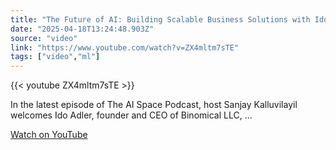 ```yaml
---
title: "The Future of AI: Building Scalable Business Solutions with Ido Adler, Founder&amp;CEO of Binomical LLC"
date: "2025-04-18T13:24:48.903Z"
source: "video"
link: "https://www.youtube.com/watch?v=ZX4mltm7sTE"
tags: ["video","ml"]
---
```


{{< youtube ZX4mltm7sTE >}}

In the latest episode of The AI Space Podcast, host Sanjay Kalluvilayil welcomes Ido Adler, founder and CEO of Binomical LLC, ...

[Watch on YouTube](https://www.youtube.com/watch?v=ZX4mltm7sTE)
